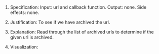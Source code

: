 1. Specification:
Input:  url and callback function.  Output: none.  Side effects:  none.

2. Justification:
To see if we have archived the url.

3. Explanation:
Read through the list of archived urls to determine if the given url is archived.

4. Visualization:


